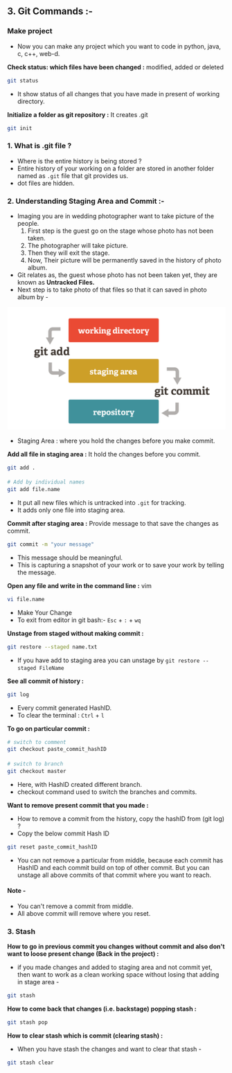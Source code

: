 ## 3. Git Commands :-

### Make project

- Now you can make any project which you want to code in python, java, c, c++, web-d.

__Check status: which files have been changed :__ modified, added or deleted

```bash
git status
```
  - It show status of all changes that you have made in present of working directory.

__Initialize a folder as git repository :__ It creates .git

```bash
git init
```

### 1. What is .git file ?

- Where is the entire history is being stored ?
- Entire history of your working on a folder are stored in another folder named as `.git` file that git provides us.
- dot files are hidden.

### 2. Understanding Staging Area and Commit :-

- Imaging you are in wedding photographer want to take picture of the people.
  1. First step is the guest go on the stage whose photo has not been taken.
  2. The photographer will take picture.
  3. Then they will exit the stage.
  4. Now, Their picture will be permanently saved in the history of photo album.
- Git relates as, the guest whose photo has not been taken yet, they are known as __Untracked Files.__
- Next step is to take photo of that files so that it can saved in photo album by -


![Concept of staging Area](/images/Staging-Area.jpg)

- Staging Area : where you hold the changes before you make commit.

__Add all file in staging area :__ It hold the changes before you commit.

```bash
git add .

# Add by individual names
git add file.name
```
  - It put all new files which is untracked into `.git` for tracking.
  - It adds only one file into staging area.

__Commit after staging area :__ Provide message to that save the changes as commit.

```bash
git commit -m "your message"
```
  - This message should be meaningful.
  - This is capturing a snapshot of your work or to save your work by telling the message.

__Open any file and write in the command line :__ vim
```bash
vi file.name
```
  - Make Your Change
  - To exit from editor in git bash:- `Esc` + `:` + `wq`

__Unstage from staged without making commit :__

```bash
git restore --staged name.txt
```
  - If you have add to staging area you can unstage by `git restore --staged FileName`

__See all commit of history :__

```bash
git log
```
  - Every commit generated HashID.
  - To clear the terminal : `Ctrl` + `l`

__To go on particular commit :__

```bash
# switch to comment
git checkout paste_commit_hashID

# switch to branch
git checkout master
```
  - Here, with HashID created different branch.
  - checkout command used to switch the branches and commits.

__Want to remove present commit that you made :__

- How to remove a commit from the history, copy the hashID from (git log) ?
- Copy the below commit Hash ID

```bash
git reset paste_commit_hashID
```

- You can not remove a particular from middle, because each commit has HashID and each commit build on top of other commit. But you can unstage all above commits of that commit where you want to reach.

#### Note -

- You can't remove a commit from middle.
- All above commit will remove where you reset.

### 3. Stash

__How to go in previous commit you changes without commit and also don't want to loose present change (Back in the project) :__

- if you made changes and added to staging area and not commit yet, then want to work as a clean working space without losing that adding in stage area -

```bash
git stash
```

__How to come back that changes (i.e. backstage) popping stash :__

```bash
git stash pop
```

__How to clear stash which is commit (clearing stash) :__

- When you have stash the changes and want to clear that stash -

```bash
git stash clear
```
